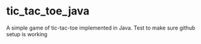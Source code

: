 # tic_tac_toe_java
A simple game of tic-tac-toe implemented in Java.
Test to make sure github setup is working
